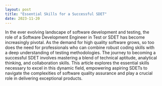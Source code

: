 ```yaml
---
layout: post
title: "Essential Skills for a Successful SDET"
date: 2023-11-20
---
```


In the ever evolving landscape of software development and testing, the role of a Software Development Engineer in Test or SDET has become increasingly pivotal. As the demand for high quality software grows, so too does the need for professionals who can combine robust coding skills with a deep understanding of testing methodologies. The journey to becoming a successful SDET involves mastering a blend of technical aptitude, analytical thinking, and collaboration skills. This article explores the essential skills necessary to excel in this dynamic field, empowering aspiring SDETs to navigate the complexities of software quality assurance and play a crucial role in delivering exceptional products.
